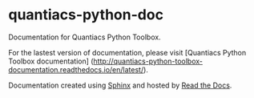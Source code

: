 # quantiacs-python-doc
Documentation for Quantiacs Python Toolbox.

For the lastest version of documentation, please visit [Quantiacs Python Toolbox documentation] (http://quantiacs-python-toolbox-documentation.readthedocs.io/en/latest/).

Documentation created using [Sphinx](http://www.sphinx-doc.org/en/stable/) and hosted by [Read the Docs](https://readthedocs.org/).
